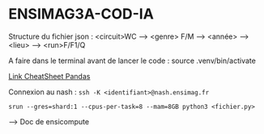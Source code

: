 # ENSIMAG3A-COD-IA

Structure du fichier json :  \<circuit\>WC --> \<genre\> F/M --> \<année\> --> \<lieu\> --> \<run\>F/F1/Q

A faire dans le terminal avant de lancer le code : source .venv/bin/activate

[Link CheatSheet Pandas](https://pandas.pydata.org/Pandas_Cheat_Sheet.pdf)

Connexion au nash : `ssh -K <identifiant>@nash.ensimag.fr`

`srun --gres=shard:1 --cpus-per-task=8 --mam=8GB python3 <fichier.py>`

--> Doc de ensicompute
